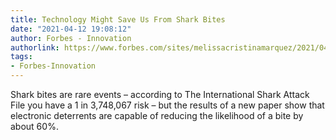 ```yaml
---
title: Technology Might Save Us From Shark Bites
date: "2021-04-12 19:08:12"
author: Forbes - Innovation
authorlink: https://www.forbes.com/sites/melissacristinamarquez/2021/04/12/technology-might-save-us-from-shark-bites/
tags:
- Forbes-Innovation
---
```

Shark bites are rare events – according to The International Shark Attack File you have a 1 in 3,748,067 risk – but the results of a new paper show that electronic deterrents are capable of reducing the likelihood of a bite by about 60%.